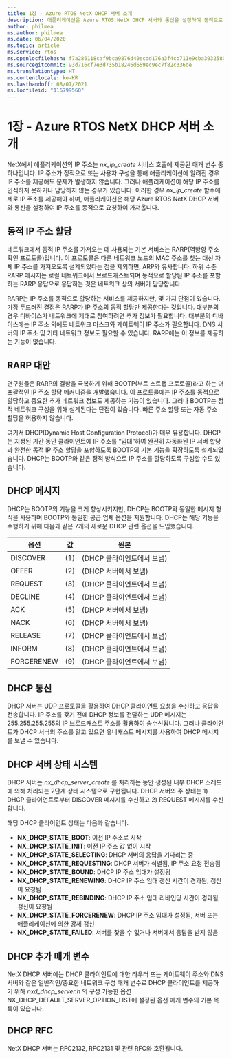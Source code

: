 ```yaml
---
title: 1장 - Azure RTOS NetX DHCP 서버 소개
description: 애플리케이션은 Azure RTOS NetX DHCP 서버와 통신을 설정하여 동적으로 IP 주소를 요청하고 가져옵니다.
author: philmea
ms.author: philmea
ms.date: 06/04/2020
ms.topic: article
ms.service: rtos
ms.openlocfilehash: f7a286118caf9bca9876d40ecdd176a3f4cb711e9cba39325808bfb6c09c2644
ms.sourcegitcommit: 93d716cf7e3d735b18246d659ec9ec7f82c336de
ms.translationtype: HT
ms.contentlocale: ko-KR
ms.lasthandoff: 08/07/2021
ms.locfileid: "116799560"
---
```

# <a name="chapter-1---introduction-to-azure-rtos-netx-dhcp-server"></a>1장 - Azure RTOS NetX DHCP 서버 소개

NetX에서 애플리케이션의 IP 주소는 *nx_ip_create* 서비스 호출에 제공된 매개 변수 중 하나입니다. IP 주소가 정적으로 또는 사용자 구성을 통해 애플리케이션에 알려진 경우 IP 주소를 제공해도 문제가 발생하지 않습니다. 그러나 애플리케이션이 해당 IP 주소를 인식하지 못하거나 담당하지 않는 경우가 있습니다. 이러한 경우 *nx_ip_create* 함수에 제로 IP 주소를 제공해야 하며, 애플리케이션은 해당 Azure RTOS NetX DHCP 서버와 통신을 설정하여 IP 주소를 동적으로 요청하여 가져옵니다.

## <a name="dynamic-ip-address-assignment"></a>동적 IP 주소 할당

네트워크에서 동적 IP 주소를 가져오는 데 사용되는 기본 서비스는 RARP(역방향 주소 확인 프로토콜)입니다. 이 프로토콜은 다른 네트워크 노드의 MAC 주소를 찾는 대신 자체 IP 주소를 가져오도록 설계되었다는 점을 제외하면, ARP와 유사합니다. 하위 수준 RARP 메시지는 로컬 네트워크에서 브로드캐스트되며 동적으로 할당된 IP 주소를 포함하는 RARP 응답으로 응답하는 것은 네트워크 상의 서버가 담당합니다.

RARP는 IP 주소를 동적으로 할당하는 서비스를 제공하지만, 몇 가지 단점이 있습니다. 가장 두드러진 결점은 RARP가 IP 주소의 동적 할당만 제공한다는 것입니다. 대부분의 경우 디바이스가 네트워크에 제대로 참여하려면 추가 정보가 필요합니다. 대부분의 디바이스에는 IP 주소 외에도 네트워크 마스크와 게이트웨이 IP 주소가 필요합니다. DNS 서버의 IP 주소 및 기타 네트워크 정보도 필요할 수 있습니다. RARP에는 이 정보를 제공하는 기능이 없습니다.

## <a name="rarp-alternatives"></a>RARP 대안

연구원들은 RARP의 결함을 극복하기 위해 BOOTP(부트 스트랩 프로토콜)라고 하는 더 포괄적인 IP 주소 할당 메커니즘을 개발했습니다. 이 프로토콜에는 IP 주소를 동적으로 할당하고 중요한 추가 네트워크 정보도 제공하는 기능이 있습니다. 그러나 BOOTP는 정적 네트워크 구성을 위해 설계된다는 단점이 있습니다. 빠른 주소 할당 또는 자동 주소 할당을 허용하지 않습니다.

여기서 DHCP(Dynamic Host Configuration Protocol)가 매우 유용합니다. DHCP는 지정된 기간 동안 클라이언트에 IP 주소를 “임대”하여 완전히 자동화된 IP 서버 할당과 완전한 동적 IP 주소 할당을 포함하도록 BOOTP의 기본 기능을 확장하도록 설계되었습니다. DHCP는 BOOTP와 같은 정적 방식으로 IP 주소를 할당하도록 구성할 수도 있습니다.

## <a name="dhcp-messages"></a>DHCP 메시지

DHCP는 BOOTP의 기능을 크게 향상시키지만, DHCP는 BOOTP와 동일한 메시지 형식을 사용하며 BOOTP와 동일한 공급 업체 옵션을 지원합니다. DHCP는 해당 기능을 수행하기 위해 다음과 같은 7개의 새로운 DHCP 관련 옵션을 도입했습니다.

| 옵션     | 값 | 원본                |
| ---------- | ----- | --------------------- |
| DISCOVER   | (1)   | (DHCP 클라이언트에서 보냄) |
| OFFER      | (2)   | (DHCP 서버에서 보냄) |
| REQUEST    | (3)   | (DHCP 클라이언트에서 보냄) |
| DECLINE    | (4)   | (DHCP 클라이언트에서 보냄) |
| ACK        | (5)   | (DHCP 서버에서 보냄) |
| NACK       | (6)   | (DHCP 서버에서 보냄) |
| RELEASE    | (7)   | (DHCP 클라이언트에서 보냄) |
| INFORM     | (8)   | (DHCP 클라이언트에서 보냄) |
| FORCERENEW | (9)   | (DHCP 클라이언트에서 보냄) |

## <a name="dhcp-communication"></a>DHCP 통신

DHCP 서버는 UDP 프로토콜을 활용하여 DHCP 클라이언트 요청을 수신하고 응답을 전송합니다. IP 주소를 갖기 전에 DHCP 정보를 전달하는 UDP 메시지는 255.255.255.255의 IP 브로드캐스트 주소를 활용하여 송수신됩니다. 그러나 클라이언트가 DHCP 서버의 주소를 알고 있으면 유니캐스트 메시지를 사용하여 DHCP 메시지를 보낼 수 있습니다.

## <a name="dhcp-server-state-machine"></a>DHCP 서버 상태 시스템

DHCP 서버는 *nx_dhcp_server_create* 를 처리하는 동안 생성된 내부 DHCP 스레드에 의해 처리되는 2단계 상태 시스템으로 구현됩니다. DHCP 서버의 주 상태는 1) DHCP 클라이언트로부터 DISCOVER 메시지를 수신하고 2) REQUEST 메시지를 수신합니다.

해당 DHCP 클라이언트 상태는 다음과 같습니다.

- **NX_DHCP_STATE_BOOT**: 이전 IP 주소로 시작
- **NX_DHCP_STATE_INIT**: 이전 IP 주소 값 없이 시작
- **NX_DHCP_STATE_SELECTING**: DHCP 서버의 응답을 기다리는 중
- **NX_DHCP_STATE_REQUESTING**: DHCP 서버가 식별됨, IP 주소 요청 전송됨
- **NX_DHCP_STATE_BOUND**: DHCP IP 주소 임대가 설정됨
- **NX_DHCP_STATE_RENEWING**: DHCP IP 주소 임대 갱신 시간이 경과됨, 갱신이 요청됨
- **NX_DHCP_STATE_REBINDING**: DHCP IP 주소 임대 리바인딩 시간이 경과됨, 갱신이 요청됨
- **NX_DHCP_STATE_FORCERENEW**: DHCP IP 주소 임대가 설정됨, 서버 또는 애플리케이션에 의한 강제 갱신
- **NX_DHCP_STATE_FAILED**: 서버를 찾을 수 없거나 서버에서 응답을 받지 않음

## <a name="dhcp-additional-parameters"></a>DHCP 추가 매개 변수

NetX DHCP 서버에는 DHCP 클라이언트에 대한 라우터 또는 게이트웨이 주소와 DNS 서버와 같은 일반적인/중요한 네트워크 구성 매개 변수로 DHCP 클라이언트를 제공하기 위해 *nxd_dhcp_server.h* 의 구성 가능한 옵션 NX_DHCP_DEFAULT_SERVER_OPTION_LIST에 설정된 옵션 매개 변수의 기본 목록이 있습니다.

## <a name="dhcp-rfcs"></a>DHCP RFC

NetX DHCP 서버는 RFC2132, RFC2131 및 관련 RFC와 호환됩니다.
